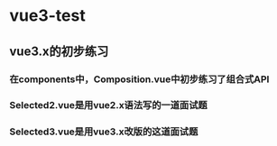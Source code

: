 # vue3-test

## vue3.x的初步练习

### 在components中，Composition.vue中初步练习了组合式API
### Selected2.vue是用vue2.x语法写的一道面试题
### Selected3.vue是用vue3.x改版的这道面试题
